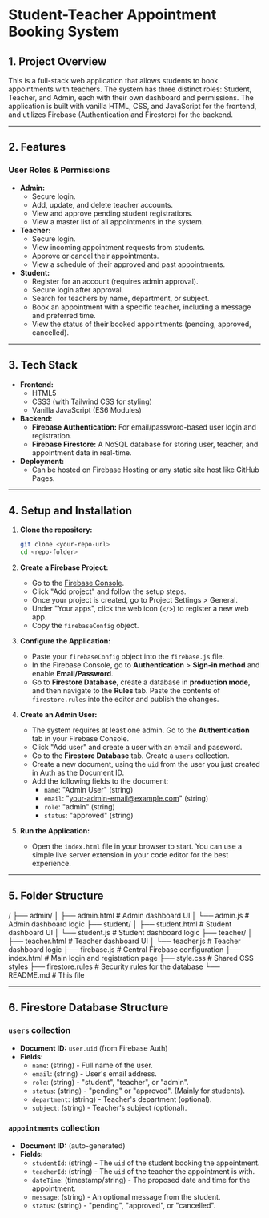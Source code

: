 # Student-Teacher Appointment Booking System

## 1. Project Overview

This is a full-stack web application that allows students to book appointments with teachers. The system has three distinct roles: Student, Teacher, and Admin, each with their own dashboard and permissions. The application is built with vanilla HTML, CSS, and JavaScript for the frontend, and utilizes Firebase (Authentication and Firestore) for the backend.

---

## 2. Features

### User Roles & Permissions

* **Admin:**
    * Secure login.
    * Add, update, and delete teacher accounts.
    * View and approve pending student registrations.
    * View a master list of all appointments in the system.
* **Teacher:**
    * Secure login.
    * View incoming appointment requests from students.
    * Approve or cancel their appointments.
    * View a schedule of their approved and past appointments.
* **Student:**
    * Register for an account (requires admin approval).
    * Secure login after approval.
    * Search for teachers by name, department, or subject.
    * Book an appointment with a specific teacher, including a message and preferred time.
    * View the status of their booked appointments (pending, approved, cancelled).

---

## 3. Tech Stack

* **Frontend:**
    * HTML5
    * CSS3 (with Tailwind CSS for styling)
    * Vanilla JavaScript (ES6 Modules)
* **Backend:**
    * **Firebase Authentication:** For email/password-based user login and registration.
    * **Firebase Firestore:** A NoSQL database for storing user, teacher, and appointment data in real-time.
* **Deployment:**
    * Can be hosted on Firebase Hosting or any static site host like GitHub Pages.

---

## 4. Setup and Installation

1.  **Clone the repository:**
    ```bash
    git clone <your-repo-url>
    cd <repo-folder>
    ```

2.  **Create a Firebase Project:**
    * Go to the [Firebase Console](https://console.firebase.google.com/).
    * Click "Add project" and follow the setup steps.
    * Once your project is created, go to Project Settings > General.
    * Under "Your apps", click the web icon (`</>`) to register a new web app.
    * Copy the `firebaseConfig` object.

3.  **Configure the Application:**
    * Paste your `firebaseConfig` object into the `firebase.js` file.
    * In the Firebase Console, go to **Authentication** > **Sign-in method** and enable **Email/Password**.
    * Go to **Firestore Database**, create a database in **production mode**, and then navigate to the **Rules** tab. Paste the contents of `firestore.rules` into the editor and publish the changes.

4.  **Create an Admin User:**
    * The system requires at least one admin. Go to the **Authentication** tab in your Firebase Console.
    * Click "Add user" and create a user with an email and password.
    * Go to the **Firestore Database** tab. Create a `users` collection.
    * Create a new document, using the `uid` from the user you just created in Auth as the Document ID.
    * Add the following fields to the document:
        * `name`: "Admin User" (string)
        * `email`: "your-admin-email@example.com" (string)
        * `role`: "admin" (string)
        * `status`: "approved" (string)

5.  **Run the Application:**
    * Open the `index.html` file in your browser to start. You can use a simple live server extension in your code editor for the best experience.

---

## 5. Folder Structure


/
├── admin/
│   ├── admin.html         # Admin dashboard UI
│   └── admin.js           # Admin dashboard logic
├── student/
│   ├── student.html       # Student dashboard UI
│   └── student.js         # Student dashboard logic
├── teacher/
│   ├── teacher.html       # Teacher dashboard UI
│   └── teacher.js         # Teacher dashboard logic
├── firebase.js            # Central Firebase configuration
├── index.html             # Main login and registration page
├── style.css              # Shared CSS styles
├── firestore.rules        # Security rules for the database
└── README.md              # This file


---

## 6. Firestore Database Structure

### `users` collection
* **Document ID:** `user.uid` (from Firebase Auth)
* **Fields:**
    * `name`: (string) - Full name of the user.
    * `email`: (string) - User's email address.
    * `role`: (string) - "student", "teacher", or "admin".
    * `status`: (string) - "pending" or "approved". (Mainly for students).
    * `department`: (string) - Teacher's department (optional).
    * `subject`: (string) - Teacher's subject (optional).

### `appointments` collection
* **Document ID:** (auto-generated)
* **Fields:**
    * `studentId`: (string) - The `uid` of the student booking the appointment.
    * `teacherId`: (string) - The `uid` of the teacher the appointment is with.
    * `dateTime`: (timestamp/string) - The proposed date and time for the appointment.
    * `message`: (string) - An optional message from the student.
    * `status`: (string) - "pending", "approved", or "cancelled".
